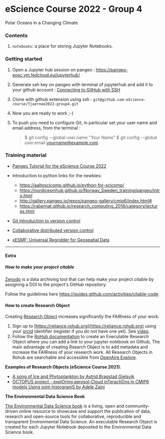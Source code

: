 # eScience Course 2022 - Group 4

Polar Oceans in a Changing Climate


### Contents

1. `notebooks`: a place for storing Jupyter Notebooks.  


### Getting started

1. Open a Jupyter hub session on pangeo : https://pangeo-eosc.vm.fedcloud.eu/jupyterhub/

1. Generate ssh key on pangeo with terminal of jupyterhub and add it to your github account :
[Connecting to GitHub with SSH](https://docs.github.com/en/authentication/connecting-to-github-with-ssh)

1. Clone with github extension using ssh : `git@github.com:eScience-course/Tjaernoe2022-group4.git`

1. Now you are ready to work ;-) 

1. To push you need to configure Git, in particular set your user name and email address, from the terminal :

    > $ git config --global user.name "Your Name"
    > $ git config --global user.email yourname@example.com




### Training material

- [Pangeo Tutorial for the eScience Course 2022](https://pangeo-data.github.io/escience-2022/intro.html)

- Introduction to python links for the newbies:
    - https://aaltoscicomp.github.io/python-for-scicomp/
    - https://nordicesmhub.github.io/Norway_Sweden_training/pangeo/intro.html
    - http://gallery.pangeo.io/repos/pangeo-gallery/cmip6/index.html#
    - https://rabernat.github.io/research_computing_2018/category/lectures.html


- [Git Introduction to version control](https://coderefinery.github.io/git-intro/)
- [Collaborative distributed version control](https://coderefinery.github.io/git-collaborative/)

- [xESMF: Universal Regridder for Geospatial Data](https://pangeo-xesmf.readthedocs.io/en/latest/)



-----------------------------------------------------------

#### Extra

##### How to make your project citable

[Zenodo](https://about.zenodo.org/) is a data archiving tool that can help make your project citable by assigning a DOI to the project's GitHub repository.

Follow the guidelines here https://guides.github.com/activities/citable-code


#### How to create Research Object

Creating [Research Object](https://youtu.be/w39xvNrqTR8) increases significantly the FAIRness of your work. 

1. Sign up to [https://reliance.rohub.org](https://reliance.rohub.org) using your [orcid](https://orcid.org) identifier (register if you do not have one yet). See [video](https://youtu.be/ZoRPxLJGJT8).
2. Follow the [RoHub documentation](https://reliance-eosc.github.io/ROHUB-API_documentation/html/tutorials.html) to create an Executable Research Object where you can add a link to your jupyter notebook on Github, The main advantage of creating Rsearch Object is to add metadata and increase the FAIRness of your research work. All Research Objects in Rohub are searchable and accessible from [OpenAire Explore](https://explore.openaire.eu).


**Examples of Research Objects (eScience Course 2021)**:

- [A song of Ice and Phytoplankton by Astrid Bragstad Gjelsvik](https://w3id.org/ro-id/183f2862-7509-4343-8ec9-74775b642c8d)
- [OCTOPUS project - explOring aerosol-Cloud inTeractiOns in CMIP6 models Using joint-histogramS by Adele Zaini](https://w3id.org/ro-id/dd948b04-bfa4-44b0-814b-19f7daff6b8c)

**The Environmental Data Science Book**

[The Environmental Data Science book](https://the-environmental-ds-book.netlify.app/welcome.html) is a living, open and community-driven online resource to showcase and support the publication of data, research and open-source tools for collaborative, reproducible and transparent Environmental Data Science. An executable Research Object is created for each Jupyter Notebook deposited to the Environmental Data Science book.


